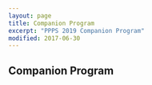 ```yaml
---
layout: page
title: Companion Program
excerpt: "PPPS 2019 Companion Program"
modified: 2017-06-30
---
```



## Companion Program

